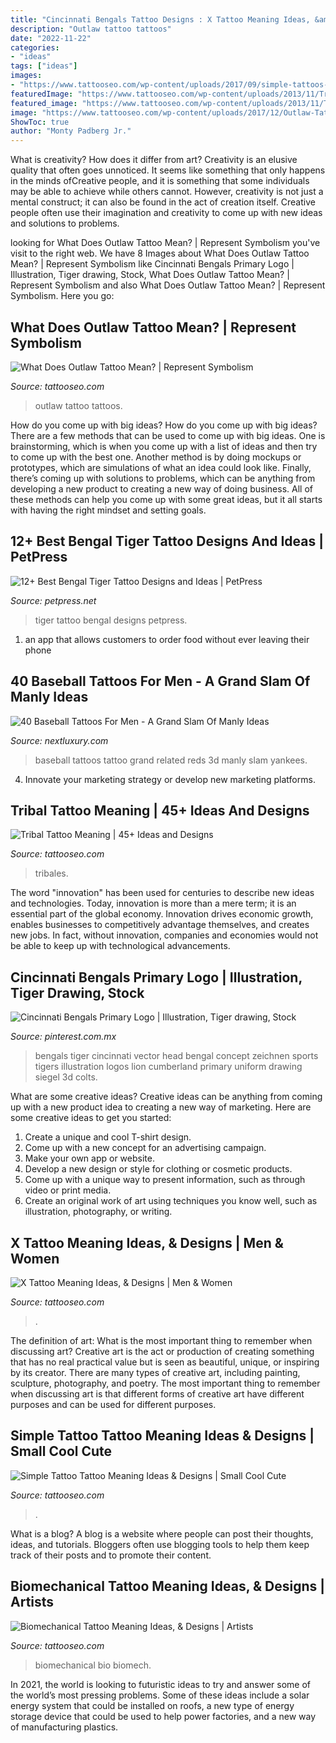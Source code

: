 ```yaml
---
title: "Cincinnati Bengals Tattoo Designs : X Tattoo Meaning Ideas, &amp; Designs"
description: "Outlaw tattoo tattoos"
date: "2022-11-22"
categories:
- "ideas"
tags: ["ideas"]
images:
- "https://www.tattooseo.com/wp-content/uploads/2017/09/simple-tattoos-17.jpg"
featuredImage: "https://www.tattooseo.com/wp-content/uploads/2013/11/Tribal-Tattoo-Meanings-11.jpg"
featured_image: "https://www.tattooseo.com/wp-content/uploads/2013/11/Tribal-Tattoo-Meanings-11.jpg"
image: "https://www.tattooseo.com/wp-content/uploads/2017/12/Outlaw-Tattoo-31.jpg"
ShowToc: true
author: "Monty Padberg Jr."
---
```



What is creativity? How does it differ from art?
Creativity is an elusive quality that often goes unnoticed. It seems like something that only happens in the minds ofCreative people, and it is something that some individuals may be able to achieve while others cannot. However, creativity is not just a mental construct; it can also be found in the act of creation itself. Creative people often use their imagination and creativity to come up with new ideas and solutions to problems.

	

		
looking for What Does Outlaw Tattoo Mean? | Represent Symbolism you've visit to the right web. We have 8 Images about What Does Outlaw Tattoo Mean? | Represent Symbolism like Cincinnati Bengals Primary Logo | Illustration, Tiger drawing, Stock, What Does Outlaw Tattoo Mean? | Represent Symbolism and also What Does Outlaw Tattoo Mean? | Represent Symbolism. Here you go:
		
    
## What Does Outlaw Tattoo Mean? | Represent Symbolism

<img loading=lazy src="https://www.tattooseo.com/wp-content/uploads/2017/12/Outlaw-Tattoo-31.jpg" onerror="this.onerror=null;this.src='https://tse2.mm.bing.net/th?id=OIP.XYTavqHTi-P6AdkMj82bzAAAAA&amp;pid=15.1';" alt="What Does Outlaw Tattoo Mean? | Represent Symbolism">

_Source: tattooseo.com_

>outlaw tattoo tattoos. 

	

How do you come up with big ideas?
How do you come up with big ideas? There are a few methods that can be used to come up with big ideas. One is brainstorming, which is when you come up with a list of ideas and then try to come up with the best one. Another method is by doing mockups or prototypes, which are simulations of what an idea could look like. Finally, there’s coming up with solutions to problems, which can be anything from developing a new product to creating a new way of doing business. All of these methods can help you come up with some great ideas, but it all starts with having the right mindset and setting goals.

    
## 12+ Best Bengal Tiger Tattoo Designs And Ideas | PetPress

<img loading=lazy src="https://petpress.net/wp-content/uploads/2020/05/bengal-tiger-tattoo-design-small.jpg" onerror="this.onerror=null;this.src='https://tse2.mm.bing.net/th?id=OIP.ubqnubbQk8u_fjaqdQH8NgHaFE&amp;pid=15.1';" alt="12+ Best Bengal Tiger Tattoo Designs and Ideas | PetPress">

_Source: petpress.net_

>tiger tattoo bengal designs petpress. 

	

1. an app that allows customers to order food without ever leaving their phone

    
## 40 Baseball Tattoos For Men - A Grand Slam Of Manly Ideas

<img loading=lazy src="http://nextluxury.com/wp-content/uploads/baseball-related-tattoos-on-man.jpg" onerror="this.onerror=null;this.src='https://tse2.mm.bing.net/th?id=OIP.5pcY6ap8tfaxl5tuvdi2dQAAAA&amp;pid=15.1';" alt="40 Baseball Tattoos For Men - A Grand Slam Of Manly Ideas">

_Source: nextluxury.com_

>baseball tattoos tattoo grand related reds 3d manly slam yankees. 

	

4. Innovate your marketing strategy or develop new marketing platforms.

    
## Tribal Tattoo Meaning | 45+ Ideas And Designs

<img loading=lazy src="https://www.tattooseo.com/wp-content/uploads/2013/11/Tribal-Tattoo-Meanings-11.jpg" onerror="this.onerror=null;this.src='https://tse1.mm.bing.net/th?id=OIP.uUv5oJRobBqXIxL4e_zLfgAAAA&amp;pid=15.1';" alt="Tribal Tattoo Meaning | 45+ Ideas and Designs">

_Source: tattooseo.com_

>tribales. 

	

The word "innovation" has been used for centuries to describe new ideas and technologies. Today, innovation is more than a mere term; it is an essential part of the global economy. Innovation drives economic growth, enables businesses to competitively advantage themselves, and creates new jobs. In fact, without innovation, companies and economies would not be able to keep up with technological advancements.

    
## Cincinnati Bengals Primary Logo | Illustration, Tiger Drawing, Stock

<img loading=lazy src="https://i.pinimg.com/736x/0f/22/3d/0f223d82860a4760d1054ca2d7f89b6c--cincinnati-bengals-uniform.jpg" onerror="this.onerror=null;this.src='https://tse4.mm.bing.net/th?id=OIP.9TDF8_m_FE0JjbLeNeUqJgHaG_&amp;pid=15.1';" alt="Cincinnati Bengals Primary Logo | Illustration, Tiger drawing, Stock">

_Source: pinterest.com.mx_

>bengals tiger cincinnati vector head bengal concept zeichnen sports tigers illustration logos lion cumberland primary uniform drawing siegel 3d colts. 

	

What are some creative ideas?
Creative ideas can be anything from coming up with a new product idea to creating a new way of marketing. Here are some creative ideas to get you started: 
1. Create a unique and cool T-shirt design.
2. Come up with a new concept for an advertising campaign.
3. Make your own app or website.
4. Develop a new design or style for clothing or cosmetic products. 
5. Come up with a unique way to present information, such as through video or print media. 
6. Create an original work of art using techniques you know well, such as illustration, photography, or writing.

    
## X Tattoo Meaning Ideas, &amp; Designs | Men &amp; Women

<img loading=lazy src="https://www.tattooseo.com/wp-content/uploads/2017/03/X-Tattoo-Meaning-10.jpg" onerror="this.onerror=null;this.src='https://tse1.mm.bing.net/th?id=OIP.2Vya6hfo-YgVqk9rTnY8aQAAAA&amp;pid=15.1';" alt="X Tattoo Meaning Ideas, &amp; Designs | Men &amp; Women">

_Source: tattooseo.com_

>. 

	

The definition of art: What is the most important thing to remember when discussing art?
Creative art is the act or production of creating something that has no real practical value but is seen as beautiful, unique, or inspiring by its creator. There are many types of creative art, including painting, sculpture, photography, and poetry. The most important thing to remember when discussing art is that different forms of creative art have different purposes and can be used for different purposes.

    
## Simple Tattoo Tattoo Meaning Ideas &amp; Designs | Small Cool Cute

<img loading=lazy src="https://www.tattooseo.com/wp-content/uploads/2017/09/simple-tattoos-17.jpg" onerror="this.onerror=null;this.src='https://tse4.mm.bing.net/th?id=OIP.lvAOPSwlY6yZf0ewFW2qQAHaJ7&amp;pid=15.1';" alt="Simple Tattoo Tattoo Meaning Ideas &amp; Designs | Small Cool Cute">

_Source: tattooseo.com_

>. 

	

What is a blog?
A blog is a website where people can post their thoughts, ideas, and tutorials. Bloggers often use blogging tools to help them keep track of their posts and to promote their content.

    
## Biomechanical Tattoo Meaning Ideas, &amp; Designs | Artists

<img loading=lazy src="https://www.tattooseo.com/wp-content/uploads/2013/11/Biomechanical-Tattoo-24.jpg" onerror="this.onerror=null;this.src='https://tse3.mm.bing.net/th?id=OIP.S7RXPb-36EMH73DlkIs97gAAAA&amp;pid=15.1';" alt="Biomechanical Tattoo Meaning Ideas, &amp; Designs | Artists">

_Source: tattooseo.com_

>biomechanical bio biomech. 

	

In 2021, the world is looking to futuristic ideas to try and answer some of the world’s most pressing problems. Some of these ideas include a solar energy system that could be installed on roofs, a new type of energy storage device that could be used to help power factories, and a new way of manufacturing plastics.

